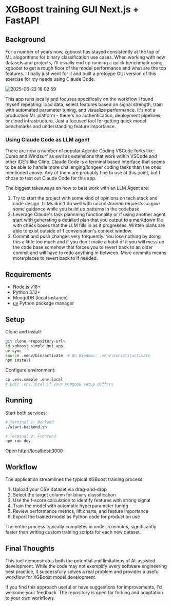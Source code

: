 # XGBoost training GUI Next.js + FastAPI

## Background

For a number of years now, xgboost has stayed consistently at the top of ML alogorithms for binary classification use cases. When working with new datasets and projects, I'll usually end up running a quick benchmark using xgboost to get a rough floor of the model performance and what are the top features. I finally just went for it and built a protoype GUI version of this exercise for my needs using Claude Code.

![2025-06-22 18 02 59](https://github.com/user-attachments/assets/47bf66b9-dd28-4bf9-a95c-a39a05239bc9)

This app runs locally and focuses specifically on the workflow I found myself repeating: load data, select features based on signal strength, train with automated parameter tuning, and visualize performance. It's not a production ML platform - there's no authentication, deployment pipelines, or cloud infrastructure. Just a focused tool for getting quick model benchmarks and understanding feature importance.

### Using Claude Code as LLM agent

There are now a number of popular Agentic Coding VSCode forks like Curso and Windsurf as ewll as extensions that work wtihin VSCode and other IDE's like Cline. Claude Code is a terminal based interface that seems to be able to handle more challenging/longeer coding tasks than the ones mentioned above. Any of them are probably fine to use at this point, but I chose to test out Claude Code for this app.

The biggest takeaways on how to best work with an LLM Agent are:

1) Try to start the project with some kind of opinions on tech stack and code design. LLMs don't do well with unconstrained requests so give some guidance while you build up patterns in the codebase.
2) Leverage Claude's task plannning functionality or if using another agent start with generating a detailed plan that you output to a markdown file with check boxes that the LLM fills in as it progresses. Written plans are able to exist outside of 1 conversation's context window.
3) Commit and push changes very frequently. You lose nothing by doing this a little too much and if you don't make a habit of it you will mess up the code base somehow that forces you to revert back to an older commit and will have to redo anything in between. More commits means more places to revert back to if needed.


## Requirements

- Node.js v18+
- Python 3.12+
- MongoDB (local instance)
- [uv](https://docs.astral.sh/uv/) Python package manager

## Setup

Clone and install:

```bash
git clone <repository-url>
cd xgboost_simple_gui_app
uv sync
source .venv/bin/activate  # On Windows: .venv\Scripts\activate
npm install
```

Configure environment:

```bash
cp .env.sample .env.local
# Edit .env.local if your MongoDB setup differs
```

## Running

Start both services:

```bash
# Terminal 1: Backend
./start-backend.sh

# Terminal 2: Frontend
npm run dev
```

Open <http://localhost:3000>

## Workflow

The application streamlines the typical XGBoost training process:

1. Upload your CSV dataset via drag-and-drop
2. Select the target column for binary classification
3. Use the f-score calculation to identify features with strong signal
4. Train the model with automatic hyperparameter tuning
5. Review performance metrics, lift charts, and feature importance
6. Export the trained model as Python code for production use

The entire process typically completes in under 5 minutes, significantly faster than writing custom training scripts for each new dataset.

## Final Thoughts

This tool demonstrates both the potential and limitations of AI-assisted development. While the code may not exemplify every software engineering best practice, it successfully solves a real problem and provides a useful workflow for XGBoost model development.

If you find this approach useful or have suggestions for improvements, I'd welcome your feedback. The repository is open for forking and adaptation to your own workflows.
